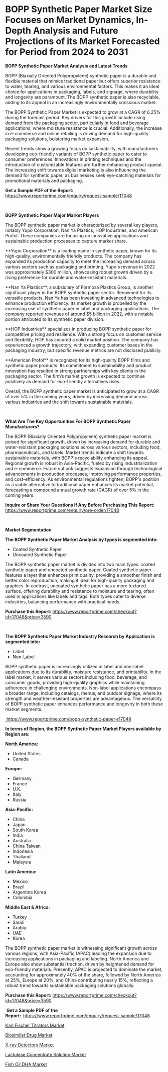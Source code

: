 <p><h1>BOPP Synthetic Paper Market Size Focuses on Market Dynamics, In-Depth Analysis and Future Projections of its Market Forecasted for Period from 2024 to 2031</h1></p><p><strong>BOPP Synthetic Paper Market Analysis and Latest Trends</strong></p>
<p><p>BOPP (Biaxially Oriented Polypropylene) synthetic paper is a durable and flexible material that mimics traditional paper but offers superior resistance to water, tearing, and various environmental factors. This makes it an ideal choice for applications in packaging, labels, and signage, where durability and longevity are paramount. The BOPP synthetic paper is also recyclable, adding to its appeal in an increasingly environmentally conscious market.</p><p>The BOPP Synthetic Paper Market is expected to grow at a CAGR of 6.25% during the forecast period. Key drivers for this growth include rising demand from the packaging sector, particularly in food and beverage applications, where moisture resistance is crucial. Additionally, the increase in e-commerce and online retailing is driving demand for high-quality packaging solutions, bolstering market expansion.</p><p>Recent trends show a growing focus on sustainability, with manufacturers developing eco-friendly variants of BOPP synthetic paper to cater to consumer preferences. Innovations in printing techniques and the introduction of customizable features are further enhancing product appeal. The increasing shift towards digital marketing is also influencing the demand for synthetic paper, as businesses seek eye-catching materials for promotional materials and packaging.</p></p>
<p><strong>Get a Sample PDF of the Report:&nbsp;</strong> <a href="https://www.reportprime.com/enquiry/request-sample/17048?utm_campaign=1087&utm_medium=2&utm_source=Github&utm_content=ia&utm_term=02122024&utm_id=bopp-synthetic-paper">https://www.reportprime.com/enquiry/request-sample/17048</a></p>
<p>&nbsp;</p>
<p><strong>BOPP Synthetic Paper Major Market Players</strong></p>
<p><p>The BOPP synthetic paper market is characterized by several key players, notably Yupo Corporation, Nan Ya Plastics, HOP Industries, and American Profol. These companies are focusing on innovative applications and sustainable production processes to capture market share.</p><p>**Yupo Corporation** is a leading name in synthetic paper, known for its high-quality, environmentally friendly products. The company has expanded its production capacity to meet the increasing demand across various sectors such as packaging and printing. Yupo's revenue in 2022 was approximately $300 million, showcasing robust growth driven by a rising preference for durable and water-resistant materials.</p><p>**Nan Ya Plastics**, a subsidiary of Formosa Plastics Group, is another significant player in the BOPP synthetic paper sector. Renowned for its versatile products, Nan Ya has been investing in advanced technologies to enhance production efficiency. Its market growth is propelled by the increasing use of synthetic paper in label and packaging applications. The company reported revenues of around $5 billion in 2022, with a notable portion attributed to its synthetic paper division.</p><p>**HOP Industries** specializes in producing BOPP synthetic paper for competitive pricing and resilience. With a strong focus on customer service and flexibility, HOP has secured a solid market position. The company has experienced a growth trajectory, with expanding customer bases in the packaging industry, but specific revenue metrics are not disclosed publicly.</p><p>**American Profol** is recognized for its high-quality BOPP films and synthetic paper products. Its commitment to sustainability and product innovation has resulted in strong partnerships with key clients in the packaging sector. The firm’s market growth is expected to continue positively as demand for eco-friendly alternatives rises.</p><p>Overall, the BOPP synthetic paper market is anticipated to grow at a CAGR of over 5% in the coming years, driven by increasing demand across various industries and the shift towards sustainable materials.</p></p>
<p>&nbsp;</p>
<p><strong>What Are The Key Opportunities For BOPP Synthetic Paper Manufacturers?</strong></p>
<p><p>The BOPP (Biaxially Oriented Polypropylene) synthetic paper market is poised for significant growth, driven by increasing demand for durable and water-resistant packaging solutions across various sectors, including food, pharmaceuticals, and labels. Market trends indicate a shift towards sustainable materials, with BOPP's recyclability enhancing its appeal. Regional growth is robust in Asia-Pacific, fueled by rising industrialization and e-commerce. Future outlook suggests expansion through technological advancements in production processes, improving performance properties, and cost-efficiency. As environmental regulations tighten, BOPP's position as a viable alternative to traditional paper enhances its market potential, forecasting a compound annual growth rate (CAGR) of over 5% in the coming years.</p></p>
<p><strong>Inquire or Share Your Questions If Any Before Purchasing This Report:</strong> <a href="https://www.reportprime.com/enquiry/pre-order/17048?utm_campaign=1087&utm_medium=2&utm_source=Github&utm_content=ia&utm_term=02122024&utm_id=bopp-synthetic-paper">https://www.reportprime.com/enquiry/pre-order/17048</a></p>
<p>&nbsp;</p>
<p><strong>Market Segmentation</strong></p>
<p><strong>The BOPP Synthetic Paper Market Analysis by types is segmented into:</strong></p>
<p><ul><li>Coated Synthetic Paper</li><li>Uncoated Synthetic Paper</li></ul></p>
<p><p>The BOPP synthetic paper market is divided into two main types: coated synthetic paper and uncoated synthetic paper. Coated synthetic paper features a layer that enhances print quality, providing a smoother finish and better color reproduction, making it ideal for high-quality packaging and graphics. In contrast, uncoated synthetic paper has a more textured surface, offering durability and resistance to moisture and tearing, often used in applications like labels and tags. Both types cater to diverse industries, balancing performance with practical needs.</p></p>
<p><strong>Purchase this Report:&nbsp;</strong><a href="https://www.reportprime.com/checkout?id=17048&price=3590&utm_campaign=1087&utm_medium=2&utm_source=Github&utm_content=ia&utm_term=02122024&utm_id=bopp-synthetic-paper">https://www.reportprime.com/checkout?id=17048&price=3590</a></p>
<p>&nbsp;</p>
<p><strong>The BOPP Synthetic Paper Market Industry Research by Application is segmented into:</strong></p>
<p><ul><li>Label</li><li>Non-Label</li></ul></p>
<p><p>BOPP synthetic paper is increasingly utilized in label and non-label applications due to its durability, moisture resistance, and printability. In the label market, it serves various sectors including food, beverage, and consumer goods, providing high-quality graphics while maintaining adherence in challenging environments. Non-label applications encompass a broader range, including catalogs, menus, and outdoor signage, where its strength and weather-resistant properties are advantageous. The versatility of BOPP synthetic paper enhances performance and longevity in both these market segments.</p></p>
<p><a href="https://www.reportprime.com/bopp-synthetic-paper-r17048?utm_campaign=1087&utm_medium=2&utm_source=Github&utm_content=ia&utm_term=02122024&utm_id=bopp-synthetic-paper">&nbsp;https://www.reportprime.com/bopp-synthetic-paper-r17048</a></p>
<p><strong>In terms of Region, the BOPP Synthetic Paper Market Players available by Region are:</strong></p>
<p>
    <p> <strong> North America: </strong>
        <ul>
            <li>United States</li>
            <li>Canada</li>
        </ul>
        </p> 
    <p> <strong> Europe: </strong>
        <ul>
            <li>Germany</li>
            <li>France</li>
            <li>U.K.</li>
            <li>Italy</li>
            <li>Russia</li>
        </ul>
        </p> 
    <p> <strong> Asia-Pacific: </strong>
        <ul>
            <li>China</li>
            <li>Japan</li>
            <li>South Korea</li>
            <li>India</li>
            <li>Australia</li>
            <li>China Taiwan</li>
            <li>Indonesia</li>
            <li>Thailand</li>
            <li>Malaysia</li>
        </ul>
        </p> 
    <p> <strong> Latin America: </strong>
        <ul>
            <li>Mexico</li>
            <li>Brazil</li>
            <li>Argentina Korea</li>
            <li>Colombia</li>
        </ul>
        </p> 
    <p> <strong> Middle East & Africa: </strong>
        <ul>
            <li>Turkey</li>
            <li>Saudi</li>
            <li>Arabia</li>
            <li>UAE</li>
            <li>Korea</li>
        </ul>
    </p>
    </p>
<p><p>The BOPP synthetic paper market is witnessing significant growth across various regions, with Asia-Pacific (APAC) leading the expansion due to increasing applications in packaging and labeling. North America and Europe also show substantial traction, driven by heightened demand for eco-friendly materials. Presently, APAC is projected to dominate the market, accounting for approximately 40% of the share, followed by North America at 25%, Europe at 20%, and China contributing nearly 15%, reflecting a robust trend towards sustainable packaging solutions globally.</p></p>
<p><strong>Purchase this Report: </strong><a href="https://www.reportprime.com/checkout?id=17048&price=3590&utm_campaign=1087&utm_medium=2&utm_source=Github&utm_content=ia&utm_term=02122024&utm_id=bopp-synthetic-paper">https://www.reportprime.com/checkout?id=17048&price=3590</a></p>
<p>&nbsp;<strong>Get a Sample PDF of the Report:&nbsp;&nbsp;</strong><a href="https://www.reportprime.com/enquiry/request-sample/17048?utm_campaign=1087&utm_medium=2&utm_source=Github&utm_content=ia&utm_term=02122024&utm_id=bopp-synthetic-paper">https://www.reportprime.com/enquiry/request-sample/17048</a></p>
<p><strong></strong></p>
<p><p><a href="https://www.linkedin.com/pulse/analyzing-karl-fischer-titrators-market-trends-size-share-5ch8e?utm_campaign=1087&utm_medium=2&utm_source=Github&utm_content=ia&utm_term=02122024&utm_id=bopp-synthetic-paper">Karl Fischer Titrators Market</a></p><p><a href="https://github.com/manesros8/Market-Research-Report-List-1/blob/main/biosimilar-drug-market.md?utm_campaign=1087&utm_medium=2&utm_source=Github&utm_content=ia&utm_term=02122024&utm_id=bopp-synthetic-paper">Biosimilar Drug Market</a></p><p><a href="https://www.linkedin.com/pulse/future-trends-global-x-ray-detectors-market-insights-analysis-soyne?utm_campaign=1087&utm_medium=2&utm_source=Github&utm_content=ia&utm_term=02122024&utm_id=bopp-synthetic-paper">X-ray Detectors Market</a></p><p><a href="https://issuu.com/reportprime-2/docs/lactulose-concentrate-solution-market-size-2030.pp?utm_campaign=1087&utm_medium=2&utm_source=Github&utm_content=ia&utm_term=02122024&utm_id=bopp-synthetic-paper">Lactulose Concentrate Solution Market</a></p><p><a href="https://issuu.com/reportprime-2/docs/fish-oil-dha-market-size-2030.pptx?utm_campaign=1087&utm_medium=2&utm_source=Github&utm_content=ia&utm_term=02122024&utm_id=bopp-synthetic-paper">Fish Oil DHA Market</a></p></p>